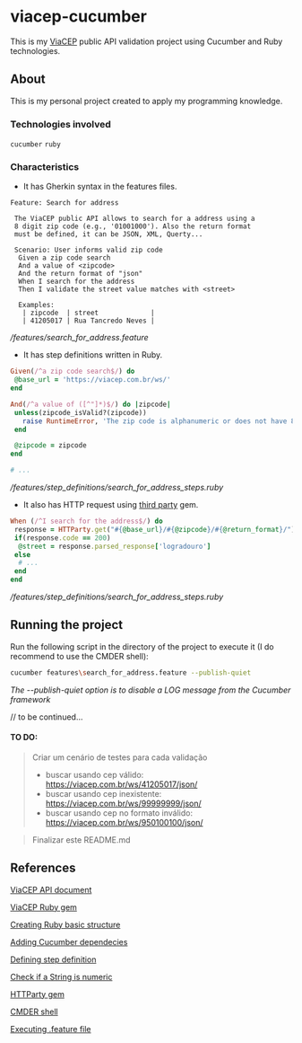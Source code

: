 # viacep-cucumber
This is my [ViaCEP](https://viacep.com.br/) public API validation project using Cucumber and Ruby technologies. 

## About
This is my personal project created to apply my programming knowledge.

### Technologies involved
`cucumber` `ruby`

### Characteristics
 - It has Gherkin syntax in the features files.

```gherkin
Feature: Search for address

 The ViaCEP public API allows to search for a address using a
 8 digit zip code (e.g., '01001000'). Also the return format
 must be defined, it can be JSON, XML, Querty...

 Scenario: User informs valid zip code
  Given a zip code search
  And a value of <zipcode>
  And the return format of "json"
  When I search for the address
  Then I validate the street value matches with <street>

  Examples:
   | zipcode  | street             |
   | 41205017 | Rua Tancredo Neves |
```

*/features/search_for_address.feature*

- It has step definitions written in Ruby.

```ruby
Given(/^a zip code search$/) do
 @base_url = 'https://viacep.com.br/ws/'
end

And(/^a value of ([^"]*)$/) do |zipcode|
 unless(zipcode_isValid?(zipcode))
   raise RuntimeError, 'The zip code is alphanumeric or does not have 8 digits'
 end

 @zipcode = zipcode
end

# ...
```

*/features/step_definitions/search_for_address_steps.ruby*

- It also has HTTP request using [third party](https://github.com/jnunemaker/httparty) gem.

```ruby
When (/^I search for the address$/) do
 response = HTTParty.get("#{@base_url}/#{@zipcode}/#{@return_format}/")
 if(response.code == 200)
  @street = response.parsed_response['logradouro']
 else
  # ...
 end 
end
```

*/features/step_definitions/search_for_address_steps.ruby*

## Running the project
Run the following script in the directory of the project to execute it (I do recommend to use the CMDER shell):

```sh
cucumber features\search_for_address.feature --publish-quiet
```

*The --publish-quiet option is to disable a LOG message from the Cucumber framework*

// to be continued...

#### TO DO:
> Criar um cenário de testes para cada validação
> - buscar usando cep válido: https://viacep.com.br/ws/41205017/json/
> - buscar usando cep inexistente: https://viacep.com.br/ws/99999999/json/
> - buscar usando cep no formato inválido: https://viacep.com.br/ws/950100100/json/
 
> Finalizar este README.md

## References
[ViaCEP API document](https://viacep.com.br/)

[ViaCEP Ruby gem](https://github.com/marcelobarreto/via_cep)

[Creating Ruby basic structure](https://stackoverflow.com/questions/30358612/how-to-create-a-gemfile)

[Adding Cucumber dependecies](https://cucumber.io/docs/installation/ruby/)

[Defining step definition](https://www.guru99.com/cucumber-basics.html)

[Check if a String is numeric](https://mentalized.net/journal/2011/04/14/ruby-how-to-check-if-a-string-is-numeric/)

[HTTParty gem](https://github.com/jnunemaker/httparty)

[CMDER shell](https://cmder.net/)

[Executing .feature file](https://www.youtube.com/watch?v=YcepXZ2VR0I)
